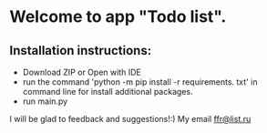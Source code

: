 # Welcome to app "Todo list".

## Installation instructions:

- Download ZIP or Open with IDE
- run the command 'python -m pip install -r requirements. txt' in command line for install additional packages.
- run main.py

I will be glad to feedback and suggestions!:)
My email ffr@list.ru